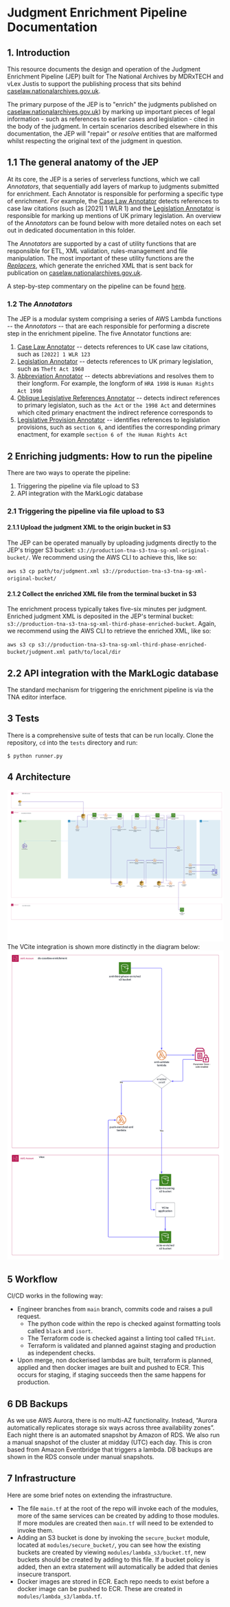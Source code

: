 # Judgment Enrichment Pipeline Documentation

## 1. Introduction

This resource documents the design and operation of the Judgment Enrichment Pipeline (JEP) built for The National Archives by MDRxTECH and vLex Justis to support the publishing process that sits behind [caselaw.nationalarchives.gov.uk](https://caselaw.nationalarchives.gov.uk).

The primary purpose of the JEP is to "enrich" the judgments published on [caselaw.nationalarchives.gov.uk](https://caselaw.nationalarchives.gov.uk)) by marking up important pieces of legal information - such as references to earlier cases and legislation - cited in the body of the judgment. In certain scenarios described elsewhere in this documentation, the JEP will "repair" or *resolve* entities that are malformed whilst respecting the original text of the judgment in question.   

## 1.1 The general anatomy of the JEP

At its core, the JEP is a series of serverless functions, which we call *Annotators*, that sequentially add layers of markup to judgments submitted for enrichment. Each Annotator is responsible for performing a specific type of enrichment. For example, the [Case Law Annotator](caselaw/case-law-annotator.md) detects references to case law citations (such as [2021] 1 WLR 1) and the [Legislation Annotator](legislation/legislation-annotator.md) is responsible for marking up mentions of UK primary legislation. An overview of the *Annotators* can be found below with more detailed notes on each set out in dedicated documentation in this folder. 

The *Annotators* are supported by a cast of utility functions that are responsible for ETL, XML validation, rules-management and file manipulation. The most important of these utility functions are the [*Replacers*](the-replacers.md), which generate the enriched XML that is sent back for publication on [caselaw.nationalarchives.gov.uk](caselaw.nationalarchives.gov.uk).

A step-by-step commentary on the pipeline can be found [here](pipeline-walkthrough.md).

### 1.2 The *Annotators*

The JEP is a modular system comprising a series of AWS Lambda functions -- the *Annotators* -- that are each responsible for performing a discrete step in the enrichment pipeline. The five Annotator functions are:

1. [Case Law Annotator](caselaw/case-law-annotator.md) -- detects references to UK case law citations, such as `[2022] 1 WLR 123` 
2. [Legislation Annotator](legislation/legislation-annotator.md) -- detects references to UK primary legislation, such as `Theft Act 1968`
3. [Abbreviation Annotator](abbreviation-annotator.md) -- detects abbreviations and resolves them to their longform. For example, the longform of `HRA 1998` is `Human Rights Act 1998`
4. [Oblique Legislative References Annotator](legislation/oblique-references.md) -- detects indirect references to primary legislaton, such as `the Act` or `the 1998 Act` and determines which cited primary enactment the indirect reference corresponds to
5. [Legislative Provision Annotator](legislation/legislative-provision-annotator.md) -- identifies references to legislation provisions, such as `section 6`, and identifies the corresponding primary enactment, for example `section 6 of the Human Rights Act`

## 2 Enriching judgments: How to run the pipeline

There are two ways to operate the pipeline:

1. Triggering the pipeline via file upload to S3
2. API integration with the MarkLogic database

### 2.1 Triggering the pipeline via file upload to S3

#### 2.1.1 Upload the judgment XML to the origin bucket in S3

The JEP can be operated manually by uploading judgments directly to the JEP's trigger S3 bucket: `s3://production-tna-s3-tna-sg-xml-original-bucket/`. We recommend using the AWS CLI to achieve this, like so:

`aws s3 cp path/to/judgment.xml s3://production-tna-s3-tna-sg-xml-original-bucket/`

#### 2.1.2 Collect the enriched XML file from the terminal bucket in S3

The enrichment process typically takes five-six minutes per judgment. Enriched judgment XML is deposited in the JEP's terminal bucket: `s3://production-tna-s3-tna-sg-xml-third-phase-enriched-bucket`. Again, we recommend using the AWS CLI to retrieve the enriched XML, like so:

`aws s3 cp s3://production-tna-s3-tna-sg-xml-third-phase-enriched-bucket/judgment.xml path/to/local/dir`

## 2.2 API integration with the MarkLogic database

The standard mechanism for triggering the enrichment pipeline is via the TNA editor interface.

## 3 Tests

There is a comprehensive suite of tests that can be run locally. Clone the repository, `cd` into the `tests` directory and run:

```
$ python runner.py
```

## 4 Architecture
![Architecture](architecture.png)
The VCite integration is shown more distinctly in the diagram below:
![VCite-integration](tna-vcite-integration.png)

## 5 Workflow

CI/CD works in the following way:
* Engineer branches from `main` branch, commits code and raises a pull request.
  * The python code within the repo is checked against formatting tools called `black` and `isort`. 
  * The Terraform code is checked against a linting tool called `TFLint`. 
  * Terraform is validated and planned against staging and production as independent checks.
* Upon merge, non dockerised lambdas are built, terraform is planned, applied and then docker images are built and pushed to ECR. This occurs for staging, if staging succeeds then the same happens for production.

## 6 DB Backups
As we use AWS Aurora, there is no multi-AZ functionality. Instead, “Aurora automatically replicates storage six ways across three availability zones”.
Each night there is an automated snapshot by Amazon of RDS.
We also run a manual snapshot of the cluster at midday (UTC) each day. This is cron based from Amazon Eventbridge that triggers a lambda. DB backups are shown in the RDS console under manual snapshots. 

## 7 Infrastructure
Here are some brief notes on extending the infrastructure. 
* The file `main.tf` at the root of the repo will invoke each of the modules, more of the same services can be created by adding to those modules. If more modules are created then `main.tf` will need to be extended to invoke them.
* Adding an S3 bucket is done by invoking the `secure_bucket` module, located at `modules/secure_bucket/`, you can see how the existing buckets are created by viewing `modules/lambda_s3/bucket.tf`, new buckets should be created by adding to this file.
If a bucket policy is added, then an extra statement will automatically be added that denies insecure transport.
* Docker images are stored in ECR. Each repo needs to exist before a docker image can be pushed to ECR. These are created in `modules/lambda_s3/lambda.tf`. 
